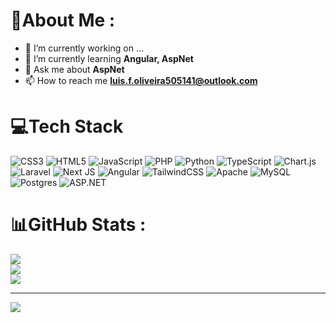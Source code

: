 # 💫About Me :
- 🔭 I’m currently working on ...
- 🌱 I’m currently learning **Angular, AspNet**
- 💬 Ask me about **AspNet**
- 📫 How to reach me **luis.f.oliveira505141@outlook.com**


# 💻Tech Stack
![CSS3](https://img.shields.io/badge/css3-%231572B6.svg?style=flat&logo=css3&logoColor=white) ![HTML5](https://img.shields.io/badge/html5-%23E34F26.svg?style=flat&logo=html5&logoColor=white) ![JavaScript](https://img.shields.io/badge/javascript-%23323330.svg?style=flat&logo=javascript&logoColor=%23F7DF1E) ![PHP](https://img.shields.io/badge/php-%23777BB4.svg?style=flat&logo=php&logoColor=white) ![Python](https://img.shields.io/badge/python-3670A0?style=flat&logo=python&logoColor=ffdd54) ![TypeScript](https://img.shields.io/badge/typescript-%23007ACC.svg?style=flat&logo=typescript&logoColor=white) ![Chart.js](https://img.shields.io/badge/chart.js-F5788D.svg?style=flat&logo=chart.js&logoColor=white) ![Laravel](https://img.shields.io/badge/laravel-%23FF2D20.svg?style=flat&logo=laravel&logoColor=white) ![Next JS](https://img.shields.io/badge/Next-black?style=flat&logo=next.js&logoColor=white) ![Angular](https://img.shields.io/badge/-Angular-DD0031?style=flat&logo=angular&logoColor=white) ![TailwindCSS](https://img.shields.io/badge/tailwindcss-%2338B2AC.svg?style=flat&logo=tailwind-css&logoColor=white) ![Apache](https://img.shields.io/badge/apache-%23D42029.svg?style=flat&logo=apache&logoColor=white) ![MySQL](https://img.shields.io/badge/mysql-%2300f.svg?style=flat&logo=mysql&logoColor=white) ![Postgres](https://img.shields.io/badge/postgres-%23316192.svg?style=flat&logo=postgresql&logoColor=white) ![ASP.NET](https://img.shields.io/badge/ASP.NET-%230C4B89.svg?style=flat&logo=dotnet&logoColor=white)
# 📊GitHub Stats :
![](https://github-readme-stats.vercel.app/api?username=Luis-F-Oliveira&theme=react&hide_border=false&include_all_commits=false&count_private=false)<br/>
![](https://github-readme-streak-stats.herokuapp.com/?user=Luis-F-Oliveira&theme=react&hide_border=false)<br/>
![](https://github-readme-stats.vercel.app/api/top-langs/?username=Luis-F-Oliveira&theme=react&hide_border=false&include_all_commits=false&count_private=false&layout=compact)

---
[![](https://visitcount.itsvg.in/api?id=Luis-F-Oliveira&icon=0&color=0)](https://visitcount.itsvg.in)
